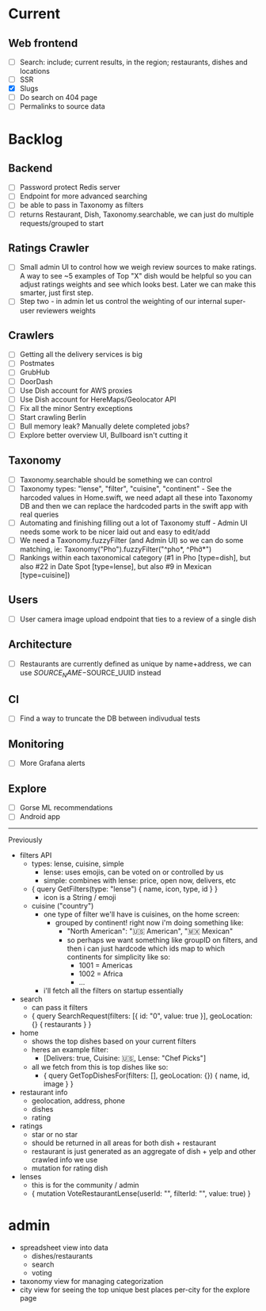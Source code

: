 # Current

## Web frontend
 - [ ] Search: include; current results, in the region; restaurants, dishes and locations
 - [ ] SSR
 - [x] Slugs
 - [ ] Do search on 404 page
 - [ ] Permalinks to source data

# Backlog

## Backend

 - [ ] Password protect Redis server
 - [ ] Endpoint for more advanced searching
 - [ ] be able to pass in Taxonomy as filters
 - [ ] returns Restaurant, Dish, Taxonomy.searchable, we can just do multiple requests/grouped to start

## Ratings Crawler
 - [ ] Small admin UI to control how we weigh review sources to make ratings. A way to see ~5 examples of Top "X" dish would be helpful so you can adjust ratings weights and see which looks best. Later we can make this smarter, just first step.
 - [ ] Step two - in admin let us control the weighting of our internal super-user reviewers weights

## Crawlers

 - [ ] Getting all the delivery services is big
 - [ ] Postmates
 - [ ] GrubHub
 - [ ] DoorDash
 - [ ] Use Dish account for AWS proxies
 - [ ] Use Dish account for HereMaps/Geolocator API
 - [ ] Fix all the minor Sentry exceptions
 - [ ] Start crawling Berlin
 - [ ] Bull memory leak? Manually delete completed jobs?
 - [ ] Explore better overview UI, Bullboard isn't cutting it

## Taxonomy

 - [ ] Taxonomy.searchable should be something we can control
 - [ ] Taxonomy types: "lense", "filter", "cuisine", "continent" - See the harcoded values in Home.swift, we need adapt all these into Taxonomy DB and then we can replace the hardcoded parts in the swift app with real queries
 - [ ] Automating and finishing filling out a lot of Taxonomy stuff - Admin UI needs some work to be nicer laid out and easy to edit/add
 - [ ] We need a Taxonomy.fuzzyFilter (and Admin UI) so we can do some matching, ie: Taxonomy("Pho").fuzzyFilter("^pho*, ^Phở*")
 - [ ] Rankings within each taxonomical category (#1 in Pho [type=dish], but also #22 in Date Spot [type=lense], but also #9 in Mexican [type=cuisine])

## Users
 - [ ] User camera image upload endpoint that ties to a review of a single dish

## Architecture

 - [ ] Restaurants are currently defined as unique by name+address, we can use $SOURCE_NAME-$SOURCE_UUID instead

## CI
 - [ ] Find a way to truncate the DB between indivudual tests

## Monitoring
 - [ ] More Grafana alerts

## Explore
 - [ ] Gorse ML recommendations
 - [ ] Android app

---

Previously

- filters API
  - types: lense, cuisine, simple
    - lense: uses emojis, can be voted on or controlled by us
    - simple: combines with lense: price, open now, delivers, etc
  - { query GetFilters(type: "lense") { name, icon, type, id } }
    - icon is a String / emoji
  - cuisine ("country")
    - one type of filter we'll have is cuisines, on the home screen:
      - grouped by continent! right now i'm doing something like:
        - "North American": "🇺🇸 American", "🇲🇽 Mexican"
        - so perhaps we want something like groupID on filters, and then i can just hardcode which ids map to which continents for simplicity like so:
          - 1001 = Americas
          - 1002 = Africa
          - ...
    - i'll fetch all the filters on startup essentially
- search
  - can pass it filters
  - { query SearchRequest(filters: [{ id: "0", value: true }], geoLocation: {} { restaurants } }
- home
  - shows the top dishes based on your current filters
  - heres an example filter:
    - [Delivers: true, Cuisine: 🇺🇸, Lense: "Chef Picks"]
  - all we fetch from this is top dishes like so:
    - { query GetTopDishesFor(filters: [], geoLocation: {}) { name, id, image } }
- restaurant info
  - geolocation, address, phone
  - dishes
  - rating
- ratings
  - star or no star
  - should be returned in all areas for both dish + restaurant
  - restaurant is just generated as an aggregate of dish + yelp and other crawled info we use
  - mutation for rating dish
- lenses
  - this is for the community / admin
  - { mutation VoteRestaurantLense(userId: "", filterId: "", value: true) }

# admin

- spreadsheet view into data
  - dishes/restaurants
  - search
  - voting
- taxonomy view for managing categorization
- city view for seeing the top unique best places per-city for the explore page

